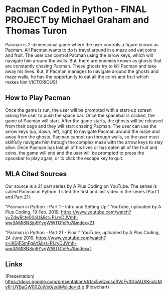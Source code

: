 # Pacman Coded in Python - FINAL PROJECT by Michael Graham and Thomas Turon

Pacman is 2-dimensional game where the user controls a figure known as Pacman. All Pacman wants to do is travel around in a maze and eat coins and fruit. The user can control Pacman using the arrow keys, which will navigate him around the walls. But, there are enemies known as ghosts that are constantly chasing Pacman. These ghosts try to kill Pacman and take away his lives. But, if Pacman manages to navigate around the ghosts and maze walls, he has the opportunity to eat all the coins and fruit which makes him VICTORIOUS!


## How to Play Pacman

Once the game is run, the user will be prompted with a start-up screen asking the user to push the space bar. Once the spacebar is
clicked, the game of Pacman will start. After the game starts, the ghosts will be released from their cage and they will start chasing Pacman. The user can use the arrow keys (up, down, left, right) to navigate Pacman around the maze and away from the ghosts. Pacman cannot run through walls, so the user must skillfully navigate him through the complex maze with the arrow keys to stay alive. Once Pacman has lost all of his lives or has eaten all of the fruit and coins, the game will end and the user will be prompted to press the spacebar to play again, or to click the escape key to quit.


## MLA Cited Sources

Our source is a 21 part series by A Plus Coding on YouTube. The series is called Pacman in Python. I sited the first and last video in the series (Part 1 and Part 21).

"Pacman in Python - Part 1 - Intro and Setting Up." YouTube, uploaded by A Plus Coding, 19 Feb. 2019, https://www.youtube.com/watch?v=ZdwRcte00oU&list=PLryDJVmh-ww3AMl8NSjp9YygWWTOfePu7&index=21.

“Pacman in Python - Part 21 - Final!” YouTube, uploaded by A Plus Coding, 24 June 2019, https://www.youtube.com/watch?v=iKDjF5mFgAY&list=PLryDJVmh-ww3AMl8NSjp9YygWWTOfePu7&index=1.



## Links

(Presentation) https://docs.google.com/presentation/d/1ax5wQvcspRVcFyXGoAUXKnclcMyR-UYBaGW00ZuiVe0/edit#slide=id.p
(Flowchart)

